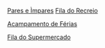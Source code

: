 [Pares e Ìmpares](https://www.urionlinejudge.com.br/judge/pt/problems/view/1259)
[Fila do Recreio](https://www.urionlinejudge.com.br/judge/pt/problems/view/1548)

[Acampamento de Férias](https://www.urionlinejudge.com.br/judge/pt/problems/view/1167)

[Fila do Supermercado](https://www.urionlinejudge.com.br/judge/pt/problems/view/1167)
